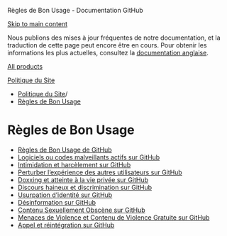 Règles de Bon Usage - Documentation GitHub

[Skip to main content](#main-content)

Nous publions des mises à jour fréquentes de notre documentation, et la traduction de cette page peut encore être en cours. Pour obtenir les informations les plus actuelles, consultez la [documentation anglaise](/en).

[All products](/fr)

[Politique du Site](/fr/site-policy)

* [Politique du Site](/fr/site-policy)/
* [Règles de Bon Usage](/fr/site-policy/acceptable-use-policies)

Règles de Bon Usage
==========

* [Règles de Bon Usage de GitHub](/fr/site-policy/acceptable-use-policies/github-acceptable-use-policies)
* [Logiciels ou codes malveillants actifs sur GitHub](/fr/site-policy/acceptable-use-policies/github-active-malware-or-exploits)
* [Intimidation et harcèlement sur GitHub](/fr/site-policy/acceptable-use-policies/github-bullying-and-harassment)
* [Perturber l’expérience des autres utilisateurs sur GitHub](/fr/site-policy/acceptable-use-policies/github-disrupting-the-experience-of-other-users)
* [Doxxing et atteinte à la vie privée sur GitHub](/fr/site-policy/acceptable-use-policies/github-doxxing-and-invasion-of-privacy)
* [Discours haineux et discrimination sur GitHub](/fr/site-policy/acceptable-use-policies/github-hate-speech-and-discrimination)
* [Usurpation d’identité sur GitHub](/fr/site-policy/acceptable-use-policies/github-impersonation)
* [Désinformation sur GitHub](/fr/site-policy/acceptable-use-policies/github-misinformation-and-disinformation)
* [Contenu Sexuellement Obscène sur GitHub](/fr/site-policy/acceptable-use-policies/github-sexually-obscene-content)
* [Menaces de Violence et Contenu de Violence Gratuite sur GitHub](/fr/site-policy/acceptable-use-policies/github-threats-of-violence-and-gratuitously-violent-content)
* [Appel et réintégration sur GitHub](/fr/site-policy/acceptable-use-policies/github-appeal-and-reinstatement)
